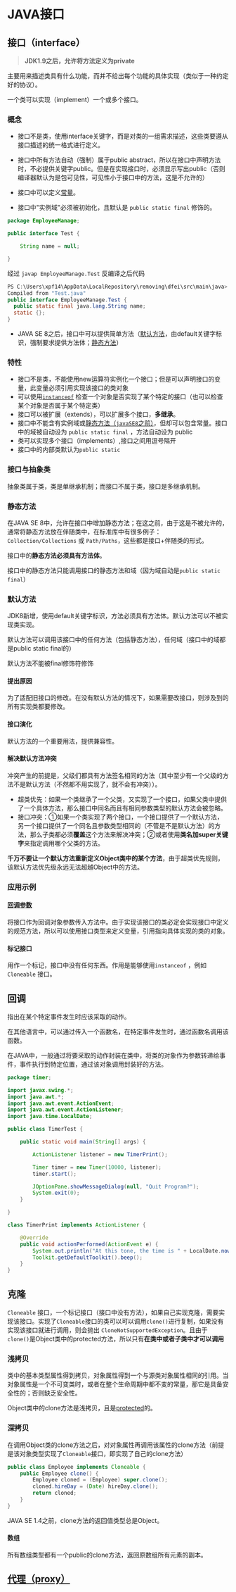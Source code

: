 # JAVA接口

## 接口（interface）

> **JDK1.9之后，允许将方法定义为private** 

主要用来描述类具有什么功能，而并不给出每个功能的具体实现（类似于一种约定好的协议）。

一个类可以实现（implement）一个或多个接口。

### 概念

- 接口不是类，使用interface关键字，而是对类的一组需求描述，这些类要遵从接口描述的统一格式进行定义。

- 接口中所有方法自动（强制）属于public abstract，所以在接口中声明方法时，不必提供关键字public。但是在实现接口时，必须显示写出public（否则编译器默认为是包可见性，可见性小于接口中的方法，这是不允许的）

- 接口中可以定义[常量](./附录E-JAVA常用关键字.md)。

- 接口中"实例域"必须被初始化，且默认是 `public static final` 修饰的。

```java
package EmployeeManage;

public interface Test {

    String name = null;

}
```

经过 `javap EmployeeManage.Test` 反编译之后代码

```java
PS C:\Users\xpf14\AppData\LocalRepository\removing\dfei\src\main\java> javap EmployeeManage.Test
Compiled from "Test.java"
public interface EmployeeManage.Test {
  public static final java.lang.String name;
  static {};
}
```

- JAVA SE 8之后，接口中可以提供简单方法（[默认方法](#默认方法)，由default关键字标识，强制要求提供方法体；[静态方法](#静态方法)）

### 特性

- 接口不是类，不能使用new运算符实例化一个接口；但是可以声明接口的变量，此变量必须引用实现该接口的类对象
- 可以使用[`instanceof`](./附录E-JAVA常用关键字.md) 检查一个对象是否实现了某个特定的接口（也可以检查某个对象是否属于某个特定类）
- 接口可以被扩展（extends），可以扩展多个接口，**多继承**。
- 接口中不能含有实例域或[静态方法（`javaSE8`之前）](#静态方法)，但却可以包含常量。接口中的域被自动设为 `public static final` ，方法自动设为 public
- 类可以实现多个接口（implements）,接口之间用逗号隔开
- 接口中的内部类默认为`public static` 

### 接口与抽象类

抽象类属于类，类是单继承机制；而接口不属于类，接口是多继承机制。

### 静态方法

在JAVA SE 8中，允许在接口中增加静态方法；在这之前，由于这是不被允许的，通常将静态方法放在伴随类中，在标准库中有很多例子：`Collection/Collections` 或 `Path/Paths`，这些都是接口+伴随类的形式。

接口中的**静态方法必须具有方法体**。

接口中的静态方法只能调用接口的静态方法和域（因为域自动是`public static final`）

### 默认方法

JDK8新增，使用default关键字标识，方法必须具有方法体。默认方法可以不被实现类实现。

默认方法可以调用该接口中的任何方法（包括静态方法），任何域（接口中的域都是public static final的）

默认方法不能被final修饰符修饰

#### 提出原因

为了适配旧接口的修改。在没有默认方法的情况下，如果需要改接口，则涉及到的所有实现类都要修改。

#### 接口演化

默认方法的一个重要用法，提供兼容性。

#### 解决默认方法冲突

冲突产生的前提是，父级们都具有方法签名相同的方法（其中至少有一个父级的方法不是默认方法（不然都不用实现了，就不会有冲突））。

- 超类优先：如果一个类继承了一个父类，又实现了一个接口，如果父类中提供了一个具体方法，那么接口中同名而且有相同参数类型的默认方法会被忽略。
- 接口冲突：①如果一个类实现了两个接口，一个接口提供了一个默认方法，另一个接口提供了一个同名且参数类型相同的（不管是不是默认方法）的方法，那么子类都必须**覆盖**这个方法来解决冲突；②或者使用**类名加super关键字**来指定调用哪个父类的方法。

**千万不要让一个默认方法重新定义Object类中的某个方法**，由于超类优先规则，该默认方法优先级永远无法超越Object中的方法。

### 应用示例

#### [回调参数](#回调) 

将接口作为回调对象参数传入方法中。由于实现该接口的类必定会实现接口中定义的规范方法，所以可以使用接口类型来定义变量，引用指向具体实现的类的对象。

#### 标记接口

用作一个标记，接口中没有任何东西。作用是能够使用`instanceof` ，例如`Cloneable` 接口。



## 回调

指出在某个特定事件发生时应该采取的动作。

在其他语言中，可以通过传入一个函数名，在特定事件发生时，通过函数名调用该函数。

在JAVA中，一般通过将要采取的动作封装在类中，将类的对象作为参数转递给事件，事件执行到特定位置，通过该对象调用封装好的方法。

```java
package timer;

import javax.swing.*;
import java.awt.*;
import java.awt.event.ActionEvent;
import java.awt.event.ActionListener;
import java.time.LocalDate;

public class TimerTest {

    public static void main(String[] args) {

        ActionListener listener = new TimerPrint();

        Timer timer = new Timer(10000, listener);
        timer.start();

        JOptionPane.showMessageDialog(null, "Quit Program?");
        System.exit(0);
    }

}

class TimerPrint implements ActionListener {

    @Override
    public void actionPerformed(ActionEvent e) {
        System.out.println("At this tone, the time is " + LocalDate.now());
        Toolkit.getDefaultToolkit().beep();
    }
}
```

## 克隆

`Cloneable` 接口，一个标记接口（接口中没有方法），如果自己实现克隆，需要实现该接口。实现了`Cloneable`接口的类可以可以调用`clone()`进行复制，如果没有实现该接口就进行调用，则会抛出 `CloneNotSupportedException`。且由于`clone()`是Object类中的protected方法，所以只有**在类中或者子类中才可以调用**

### 浅拷贝

类中的基本类型属性得到拷贝，对象属性得到一个与源类对象属性相同的引用。当对象属性是一个不可变类时，或者在整个生命周期中都不变的常量，那它是具备安全性的；否则缺乏安全性。

Object类中的clone方法是浅拷贝，且是[protected](./02-JAVA基本语法.md)的。

### 深拷贝

在调用Object类的clone方法之后，对对象属性再调用该属性的clone方法（前提是该对象类型实现了`Cloneable`接口，即实现了自己的clone方法）

```java
public class Employee implements Cloneable {
	public Employee clone() {
		Employee cloned = (Employee) super.clone();
		cloned.hireDay = (Date) hireDay.clone();
		return cloned;
	}
}
```

JAVA SE 1.4之前，clone方法的返回值类型总是Object。

#### 数组

所有数组类型都有一个public的clone方法，返回原数组所有元素的副本。



## [代理（proxy）](./附录L-JAVA代理.md) 